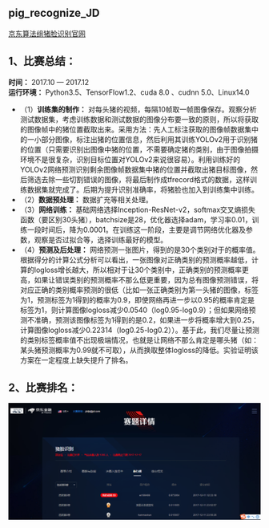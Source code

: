 ## pig_recognize_JD
[京东算法组猪脸识别官网](http://jddjr.jd.com/item/4 "京东算法")    

## 1、比赛总结：
**时间：** 2017.10 — 2017.12   
**运行环境：** Python3.5、TensorFlow1.2、cuda 8.0 、cudnn 5.0、Linux14.0

* （1）**训练集的制作：** 对每头猪的视频，每隔10帧取一帧图像保存。观察分析测试数据集，考虑训练数据和测试数据的图像分布要一致的原则，所以将获取的图像帧中的猪位置截取出来。采用方法：先人工标注获取的图像帧数据集中的一小部分图像，标注出猪的位置信息，然后利用其训练YOLOv2用于识别猪的位置（只需要识别出图像中猪的位置，不需要确定猪的类别，由于图像拍摄环境不是很复杂，识别目标位置对YOLOv2来说很容易）。利用训练好的YOLOv2网络预测识别剩余图像帧数据集中猪的位置并截取出猪目标图像，然后筛选去除一些切割错误的图像，将最后制作成tfrecord格式的数据，这样训练数据集就完成了。后期为提升识别准确率，将猪脸也加入到训练集中训练。 
* （2）**数据预处理：** 数据扩充等相关处理。
* （3）**网络训练：** 基础网络选择Inception-ResNet-v2，softmax交叉熵损失函数（要区别30头猪），batchsize是28，优化器选择adam，学习率0.01，训练一段时间后，降为0.0001。在训练这一阶段，主要是调节网络优化器及参数，观察是否过拟合等，选择训练最好的模型。
* （4）**预测及后处理：** 网络预测一张图片，得到的是30个类别对于的概率值。根据得分的计算公式分析可以看出，一张图像对正确类别的预测概率越低，计算的logloss增长越大，所以相对于让30个类别中，正确类别的预测概率更高，如果让错误类别的预测概率不那么低更重要，因为总有图像预测错误，将对应正确的类别概率预测的很低（比如一张正确类别为第一头猪的图像，标签为1，预测标签为1得到的概率为0.9，即使网络再进一步以0.95的概率肯定是标签为1，则计算图像logloss减少0.0540（log0.95-log0.9）；但如果网络预测不准确，预测该图像标签为1得到的是0.2，如果进一步将概率增大到0.25，计算图像logloss减少0.22314（log0.25-log0.2））。基于此，我们尽量让预测的类别标签概率值不出现极端情况，也就是让网络不那么肯定是哪头猪（如：某头猪预测概率为0.99就不可取），从而换取整体logloss的降低。实验证明该方案在一定程度上缺失提升了排名。
     
## 2、比赛排名：
![](/京东.PNG "京东猪脸识别")




